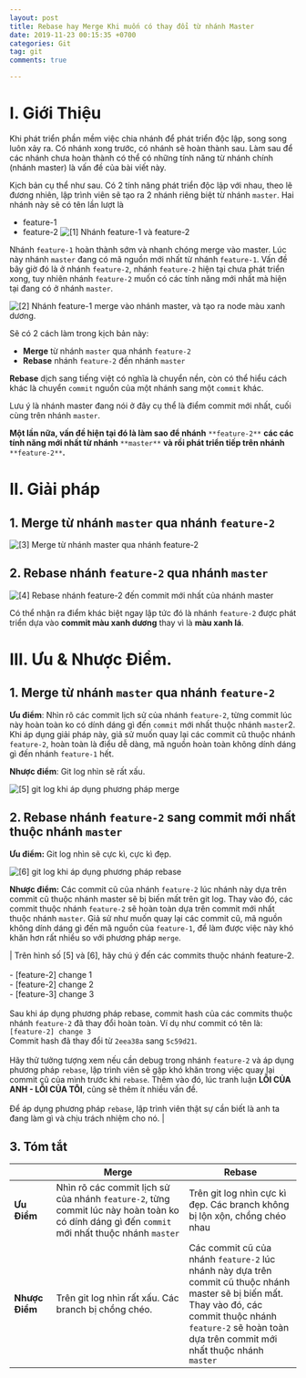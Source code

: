 ```yaml
---
layout: post
title: Rebase hay Merge Khi muốn có thay đổi từ nhánh Master
date: 2019-11-23 00:15:35 +0700
categories: Git
tag: git
comments: true

---
```


# I. Giới Thiệu

Khi phát triển phần mềm việc chia nhánh để phát triển độc lập, song song luôn xảy ra. Có nhánh xong trước, có nhánh sẽ hoàn thành sau. Làm sau để các nhánh chưa hoàn thành có thể có những tính năng từ nhánh chính (nhánh master)  là vấn đề của bài viết này.

Kịch bản cụ thể như sau. Có 2 tính năng phát triển độc lập với nhau, theo lẽ đương nhiên, lập trình viên sẽ tạo ra 2 nhánh riêng biệt từ nhánh `master`. Hai nhánh này sẽ có tên lần lượt là

- feature-1
- feature-2
![[1] Nhánh feature-1 và feature-2](https://paper-attachments.dropbox.com/s_9A5922A5E1B2FE32362A01401C8777056248ABCA0BD0B2C251102B65A6C8F176_1574493875961_1.png)


Nhánh `feature-1`  hoàn thành sớm và nhanh chóng merge vào master.  Lúc này nhánh `master` đang có mã nguồn mới nhất từ nhánh `feature-1`. Vấn đề bây giờ đó là ở nhánh `feature-2`, nhánh `feature-2` hiện tại chưa phát triển xong, tuy nhiên nhánh `feature-2` muốn có các tính năng mới nhất mà hiện tại đang có ở nhánh `master`.



![[2] Nhánh feature-1 merge vào nhánh master, và tạo ra node màu xanh dương.](https://paper-attachments.dropbox.com/s_9A5922A5E1B2FE32362A01401C8777056248ABCA0BD0B2C251102B65A6C8F176_1574493965302_2.png)


Sẽ có 2 cách làm trong kịch bản này:

- **Merge** từ nhánh `master` qua nhánh `feature-2`
- **Rebase** nhánh `feature-2` đến nhánh `master`

**Rebase** dịch sang tiếng việt có nghĩa là chuyển nền, còn có thể hiểu cách khác là chuyển `commit` nguồn của một nhánh sang một `commit` khác.

Lưu ý là nhánh master đang nói ở đây cụ thể là điểm commit mới nhất, cuối cùng trên nhánh `master`.

**Một lần nữa, vấn đề hiện tại đó là làm sao để nhánh** `**feature-2**` **các các tính năng mới nhất từ nhánh** `**master**` **và rồi phát triển tiếp trên nhánh** `**feature-2**`**.**


# II. Giải pháp
## 1. Merge từ nhánh `master` qua nhánh `feature-2`
![[3] Merge từ nhánh master qua nhánh feature-2](https://paper-attachments.dropbox.com/s_9A5922A5E1B2FE32362A01401C8777056248ABCA0BD0B2C251102B65A6C8F176_1574494447506_3.png)

## 2. Rebase nhánh `feature-2` qua nhánh `master`
![[4] Rebase nhánh feature-2 đến commit mới nhất của nhánh master](https://paper-attachments.dropbox.com/s_9A5922A5E1B2FE32362A01401C8777056248ABCA0BD0B2C251102B65A6C8F176_1574494782199_4.png)


Có thể nhận ra điểm khác biệt ngay lập tức đó là nhánh `feature-2` được phát triển dựa vào **commit màu xanh dương** thay vì là **màu xanh lá**.


# III. Ưu & Nhược Điểm.
## 1.  Merge từ nhánh `master` qua nhánh `feature-2`

**Ưu điểm**: Nhìn rõ các commit lịch sử của nhánh `feature-2`, từng commit lúc này hoàn toàn ko có dính dáng gì đến `commit`  mới nhất thuộc nhánh `master`2. Khi áp dụng giải pháp này, giả sử muốn quay lại các commit cũ thuộc nhánh `feature-2`, hoàn toàn là điểu dễ dàng, mã nguồn hoàn toàn không dính dáng gì đến nhánh `feature-1` hết.

**Nhược điểm**: Git log nhìn sẽ rất xấu.

![[5] git log khi áp dụng phương pháp merge](https://paper-attachments.dropbox.com/s_9A5922A5E1B2FE32362A01401C8777056248ABCA0BD0B2C251102B65A6C8F176_1574497220779_Screenshot+from+2019-11-23+14-56-01.png)



## 2. Rebase nhánh `feature-2` sang commit mới nhất thuộc nhánh `master`

**Ưu điểm:** Git log nhìn sẽ cực kì, cực kì đẹp.

![[6] git log khi áp dụng phương pháp rebase](https://paper-attachments.dropbox.com/s_9A5922A5E1B2FE32362A01401C8777056248ABCA0BD0B2C251102B65A6C8F176_1574497211247_Screenshot+from+2019-11-23+15-18-13.png)


**Nhược điểm:** Các commit cũ của nhánh `feature-2` lúc nhánh này dựa trên commit cũ thuộc nhánh master sẽ bị biến mất trên git log. Thay vào đó, các commit thuộc nhánh `feature-2` sẽ hoàn toàn dựa trên commit mới nhất thuộc nhánh `master`.  Giả sử như muốn quay lại các commit cũ, mã nguồn không dính dáng gì đến mã nguồn của `feature-1`, để làm được việc này khó khăn hơn rất nhiều so với phương pháp `merge`.


| Trên hình số [5] và [6], hãy chú ý đến các commits thuộc nhánh feature-2. <br><br>- [feature-2] change 1<br>- [feature-2] change 2<br>- [feature-3] change 3<br><br>Sau khi áp dụng phương pháp rebase, commit hash của các commits thuộc nhánh `feature-2`  đã thay đổi hoàn toàn. Ví dụ như commit có tên là: `[feature-2] change 3`<br> Commit hash đã thay đổi từ `2eea38a` sang `5c59d21`. <br> <br> Hãy thử tưởng tượng xem nếu cần debug trong nhánh `feature-2` và áp dụng phương pháp `rebase`, lập trình viên sẽ gặp khó khăn trong việc quay lại commit cũ của mình trước khi `rebase`. Thêm vào đó, lúc tranh luận **LỖI CỦA ANH - LỖI CỦA TÔI**, cũng sẽ thêm ít nhiều vấn đề. <br> <br> Để áp dụng phương pháp `rebase`, lập trình viên thật sự cần biết là anh ta đang làm gì và chịu trách nhiệm cho nó. |



## 3. Tóm tắt
|                | **Merge**                                                                                                                                      | **Rebase**                                                                                                                                                                                                            |
| -------------- | ---------------------------------------------------------------------------------------------------------------------------------------------- | --------------------------------------------------------------------------------------------------------------------------------------------------------------------------------------------------------------------- |
| **Ưu Điểm**    | Nhìn rõ các commit lịch sử của nhánh `feature-2`, từng commit lúc này hoàn toàn ko có dính dáng gì đến `commit`  mới nhất thuộc nhánh `master` | Trên git log nhìn cực kì đẹp. Các branch không bị lộn xộn, chồng chéo nhau                                                                                                                                            |
| **Nhược Điểm** | Trên git log nhìn rất xấu. Các branch bị chồng chéo.                                                                                           | Các commit cũ của nhánh `feature-2` lúc nhánh này dựa trên commit cũ thuộc nhánh master sẽ bị biến mất.<br>Thay vào đó, các commit thuộc nhánh `feature-2` sẽ hoàn toàn dựa trên commit mới nhất thuộc nhánh `master` |
